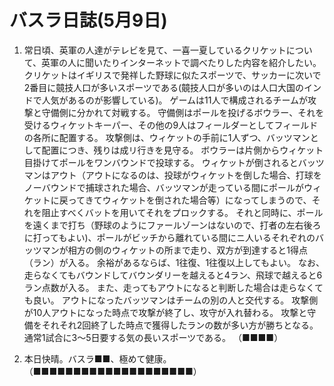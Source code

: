 # バスラ日誌(5月9日)

1. 常日頃、英軍の人達がテレビを見て、一喜一夏しているクリケットについて、英軍の人に聞いたりインターネットで調べたりした内容を紹介したい。
   クリケットはイギリスで発祥した野球に似たスポーツで、サッカーに次いで2番目に竸技人口が多いスポーツである(竸技人口が多いのは人口大国のインドで人気があるのが影響している)。
   ゲームは11人で構成されるチームが攻撃と守備側に分かれて対戦する。
   守備側はポールを投げるボウラー、それを受けるウィケットキーパー、その他の9人はフィールダーとしてフィールドの各所に配置する。
   攻撃側は、ウィケットの手前に1人ずつ、バッツマンとして配置につき、残りは成リ行きを見守る。
   ボウラーは片側からウィケット目掛けてポールをワンバウンドで投球する。
   ウィケットが倒されるとバッツマンはアウト（アウトになるのは、投球がウィケットを倒した場合、打球をノーバウンドで捕球された場合、バッツマンが走っている間にポールがウィケットに戻ってきてウィケットを倒された場合等）になってしまうので、それを阻止すべくバットを用いてそれをプロックする。
   それと同時に、ポールを遠くまで打ち（野球のようにファールゾーンはないので、打者の左右後ろに打ってもよい)、ポールがビッチから離れている間にニ人いるそれぞれのバッツマンが相方の側のウィケットの所まで走り、双方が到達すると1得点（ラン）が入る。
   余裕があるならば、1往復、1往復以上してもよい。
   なお、走らなくてもバウンドしてバウンダリーを越えると4ラン、飛球で越えると6ラン点数が入る。
   また、走ってもアウトになると判断した場合は走らなくても良い。
   アウトになったバッツマンはチームの別の人と交代する。
   攻撃側が10人アウトになった時点で攻撃が終了し、攻守が入れ替わる。
   攻撃と守備をそれそれ2回終了した時点で獲得したランの数が多い方が勝ちとなる。
   通常1試合に3〜5日要する気の長いスポーツである。
   （■■■■）

2. 本日快晴。バスラ■■、極めて健康。
   （■■■■■■■■■■■■■■■■■■■■）
